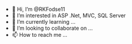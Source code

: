- 👋 Hi, I’m @RKFodse11
- 👀 I’m interested in ASP .Net, MVC, SQL Server
- 🌱 I’m currently learning ...
- 💞️ I’m looking to collaborate on ...
- 📫 How to reach me ...

<!---
RKFodse11/RKFodse11 is a ✨ special ✨ repository because its `README.md` (this file) appears on your GitHub profile.
You can click the Preview link to take a look at your changes.
--->
